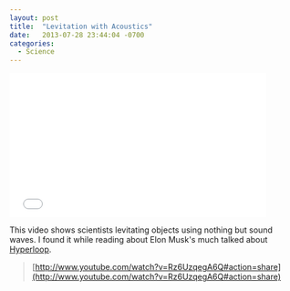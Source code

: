 ```yaml
---
layout: post
title:  "Levitation with Acoustics"
date:   2013-07-28 23:44:04 -0700
categories:
  - Science
---
```


<iframe class="embedly-embed" src="//cdn.embedly.com/widgets/media.html?src=https%3A%2F%2Fwww.youtube.com%2Fembed%2FRz6UzqegA6Q%3Ffeature%3Doembed&url=https%3A%2F%2Fwww.youtube.com%2Fwatch%3Fv%3DRz6UzqegA6Q&image=https%3A%2F%2Fi.ytimg.com%2Fvi%2FRz6UzqegA6Q%2Fhqdefault.jpg&key=d815972c91e546edb5d2d02e509f8b1c&type=text%2Fhtml&schema=youtube" width="450" height="253" scrolling="no" frameborder="0" allowfullscreen></iframe>

This video shows scientists levitating objects using nothing but sound waves. I found it while reading about Elon Musk's much talked about  [Hyperloop](http://conscienceofanentrepreneur.blogspot.com/2013/07/hyperloop-lets-you-travel-on-resonant.html).

 >   [http://www.youtube.com/watch?v=Rz6UzqegA6Q#action=share](http://www.youtube.com/watch?v=Rz6UzqegA6Q#action=share)  

